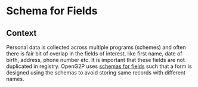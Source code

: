 # Schema for Fields

## Context

Personal data is collected across multiple programs (schemes) and often there is fair bit of overlap in the fields of interest, like first name, date of birth, address, phone number etc. It is important that these fields are not duplicated in registry. OpenG2P uses [schemas for fields](https://schema.org/) such that a form is designed using the schemas to avoid storing same records with different names.&#x20;

